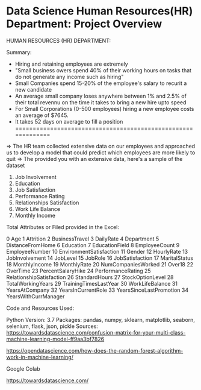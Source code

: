 # Data Science Human Resources(HR) Department: Project Overview

HUMAN RESOURCES (HR) DEPARTMENT:

Summary:

* Hiring and retaining employees are extremely
* "Small business owers spend 40% of their working hours on tasks that do not generate any income such as hiring"
* Small Companies spend 15-20% of the employee's salary to recurit a new candidate
* An average small company loses anywhere between 1% and 2.5% of their total revennu on the time it takes to bring a new hire upto speed
* For Small Corporations (0-500 employees) hiring a new employee costs an average of $7645.
* It takes 52 days on average to fill a position
=============================================================

=> The HR team collected extensive data on our employees and approached us to develop a model that could predict which employees are more likely to quit => The provided you with an extensive data, here's a sample of the dataset 
1. Job Involvement 
2. Education 
3. Job Satisfaction 
4. Performance Rating 
5. Relationships Satisfaction 
6. Work Life Balance 
7. Monthly Income

Total Attributes or Filed provided in the Excel:

0	Age
1	Attrition
2	BusinessTravel
3	DailyRate
4	Department
5	DistanceFromHome
6	Education
7	EducationField
8	EmployeeCount
9	EmployeeNumber
10	EnvironmentSatisfaction
11	Gender
12	HourlyRate
13	JobInvolvement
14	JobLevel
15	JobRole
16	JobSatisfaction
17	MaritalStatus
18	MonthlyIncome
19	MonthlyRate
20	NumCompaniesWorked
21	Over18
22	OverTime
23	PercentSalaryHike
24	PerformanceRating
25	RelationshipSatisfaction
26	StandardHours
27	StockOptionLevel
28	TotalWorkingYears
29	TrainingTimesLastYear
30	WorkLifeBalance
31	YearsAtCompany
32	YearsInCurrentRole
33	YearsSinceLastPromotion
34	YearsWithCurrManager


Code and Resources Used:

Python Version: 3.7
Packages: pandas, numpy, sklearn, matplotlib, seaborn, selenium, flask, json, pickle
Sources: https://towardsdatascience.com/confusion-matrix-for-your-multi-class-machine-learning-model-ff9aa3bf7826

https://opendatascience.com/how-does-the-random-forest-algorithm-work-in-machine-learning/

Google Colab

https://towardsdatascience.com/
